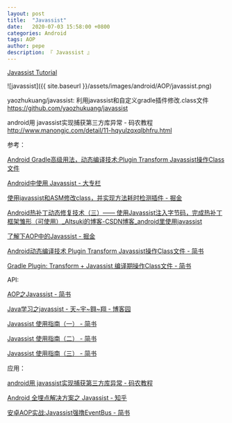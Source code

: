 ```yaml
---
layout: post
title:  "Javassist"
date:   2020-07-03 15:58:00 +0800
categories: Android
tags: AOP
author: pepe
description: 『 Javassist 』
---
```


[Javassist Tutorial](http://www.javassist.org/tutorial/tutorial.html)

![javassist]({{ site.baseurl }}/assets/images/android/AOP/javassist.png)



yaozhukuang/javassist: 利用javassist和自定义gradle插件修改.class文件
https://github.com/yaozhukuang/javassist

android用 javassist实现捕获第三方库异常 - 码农教程
http://www.manongjc.com/detail/11-hqyulzqxqlbhfru.html


参考：


[Android Gradle高级用法，动态编译技术:Plugin Transform Javassist操作Class文件](https://blog.csdn.net/yulong0809/article/details/77752098?locationNum=9&fps=1)

[Android中使用 Javassist - 大专栏](https://www.dazhuanlan.com/2019/10/18/5da8a5ef81156/)

[使用javassist和ASM修改class，并实现方法耗时检测插件 - 掘金](https://juejin.im/post/5dea581fe51d45581d170b7c)

[Android热补丁动态修复技术（三）—— 使用Javassist注入字节码，完成热补丁框架雏形（可使用）_Altsuki的博客-CSDN博客_android里使用javassist](https://blog.csdn.net/u010386612/article/details/51131642)

[了解下AOP中的Javassist - 掘金](https://juejin.im/post/5df9e44ce51d45584006e375)

[Android动态编译技术 Plugin Transform Javassist操作Class文件 - 简书](https://www.jianshu.com/p/a6be7cdcfc65)

[Gradle Plugin: Transform + Javassist 编译期操作Class文件 - 简书](https://www.jianshu.com/p/882325acd200)


API:

[AOP之Javassist - 简书](https://www.jianshu.com/p/49aab8792274)

[Java学习之javassist - 天~宇~翱~翔 - 博客园](https://www.cnblogs.com/sunfie/p/5154246.html)

[Javassist 使用指南（一） - 简书](https://www.jianshu.com/p/43424242846b)

[Javassist 使用指南（二） - 简书](https://www.jianshu.com/p/b9b3ff0e1bf8)

[Javassist 使用指南（三） - 简书](https://www.jianshu.com/p/7803ffcc81c8)

应用：

[android用 javassist实现捕获第三方库异常 - 码农教程](http://www.manongjc.com/detail/11-hqyulzqxqlbhfru.html)

[Android 全埋点解决方案之 Javassist - 知乎](https://zhuanlan.zhihu.com/p/68141713)

[安卓AOP实战:Javassist强撸EventBus - 简书](https://www.jianshu.com/p/33d8a3165b07)
